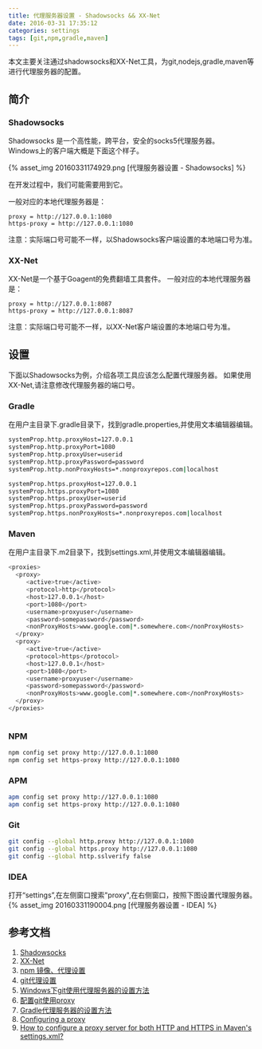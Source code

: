 ```yaml
---
title: 代理服务器设置 - Shadowsocks && XX-Net
date: 2016-03-31 17:35:12
categories: settings
tags: [git,npm,gradle,maven]
---
```


本文主要关注通过shadowsocks和XX-Net工具，为git,nodejs,gradle,maven等进行代理服务器的配置。

## 简介
### Shadowsocks
Shadowsocks 是一个高性能，跨平台，安全的socks5代理服务器。      
Windows上的客户端大概是下面这个样子。

{% asset_img 20160331174929.png [代理服务器设置 - Shadowsocks] %}

在开发过程中，我们可能需要用到它。

一般对应的本地代理服务器是：
```
proxy = http://127.0.0.1:1080
https-proxy = http://127.0.0.1:1080
```
注意：实际端口号可能不一样，以Shadowsocks客户端设置的本地端口号为准。

### XX-Net
XX-Net是一个基于Goagent的免费翻墙工具套件。
一般对应的本地代理服务器是：
```
proxy = http://127.0.0.1:8087
https-proxy = http://127.0.0.1:8087
```
注意：实际端口号可能不一样，以XX-Net客户端设置的本地端口号为准。

## 设置
下面以Shadowsocks为例，介绍各项工具应该怎么配置代理服务器。
如果使用XX-Net,请注意修改代理服务器的端口号。

### Gradle
在用户主目录下.gradle目录下，找到gradle.properties,并使用文本编辑器编辑。
```bash
systemProp.http.proxyHost=127.0.0.1
systemProp.http.proxyPort=1080
systemProp.http.proxyUser=userid
systemProp.http.proxyPassword=password
systemProp.http.nonProxyHosts=*.nonproxyrepos.com|localhost

systemProp.https.proxyHost=127.0.0.1
systemProp.https.proxyPort=1080
systemProp.https.proxyUser=userid
systemProp.https.proxyPassword=password
systemProp.https.nonProxyHosts=*.nonproxyrepos.com|localhost
```

### Maven
在用户主目录下.m2目录下，找到settings.xml,并使用文本编辑器编辑。
```bash
<proxies>
  <proxy>  
     <active>true</active>  
     <protocol>http</protocol>  
     <host>127.0.0.1</host>  
     <port>1080</port>  
     <username>proxyuser</username>  
     <password>somepassword</password>  
     <nonProxyHosts>www.google.com|*.somewhere.com</nonProxyHosts>  
  </proxy>
  <proxy>  
     <active>true</active>  
     <protocol>https</protocol>  
     <host>127.0.0.1</host>  
     <port>1080</port>  
     <username>proxyuser</username>  
     <password>somepassword</password>  
     <nonProxyHosts>www.google.com|*.somewhere.com</nonProxyHosts>  
  </proxy>
</proxies>
 
```

### NPM
```bash
npm config set proxy http://127.0.0.1:1080
npm config set https-proxy http://127.0.0.1:1080
```

### APM
```bash
apm config set proxy http://127.0.0.1:1080
apm config set https-proxy http://127.0.0.1:1080
```
  
### Git
```bash
git config --global http.proxy http://127.0.0.1:1080
git config --global https.proxy http://127.0.0.1:1080
git config --global http.sslverify false
```  

### IDEA
打开“settings”,在左侧窗口搜索"proxy",在右侧窗口，按照下图设置代理服务器。
{% asset_img 20160331190004.png [代理服务器设置 - IDEA] %}

## 参考文档
1. [Shadowsocks](https://github.com/shadowsocks/shadowsocks)
1. [XX-Net](https://github.com/XX-net/XX-Net)
1. [npm 镜像、代理设置](http://my.oschina.net/liucao/blog/522593)
1. [git代理设置](http://ricksu.blog.163.com/blog/static/18906433820125294929508/)
1. [Windows下git使用代理服务器的设置方法](http://blog.useasp.net/archive/2015/08/26/config-git-proxy-settings-on-windows.aspx)
1. [配置git使用proxy](http://leolovenet.com/blog/2014/05/28/git-and-proxy/)
1. [Gradle代理服务器的设置方法](https://yutuo.net/archives/815b6ab682f94304.html)
1. [Configuring a proxy](https://maven.apache.org/guides/mini/guide-proxies.html)
1. [How to configure a proxy server for both HTTP and HTTPS in Maven's settings.xml?](http://stackoverflow.com/questions/31032174/how-to-configure-a-proxy-server-for-both-http-and-https-in-mavens-settings-xml)
